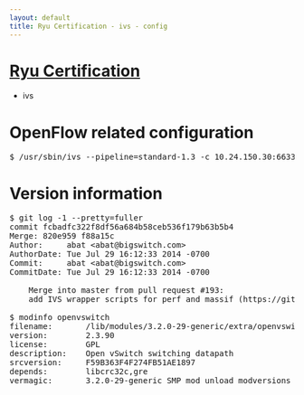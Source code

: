 ```yaml
---
layout: default
title: Ryu Certification - ivs - config
---
```

# [Ryu Certification](http://osrg.github.io/ryu/certification.html)
* ivs

# OpenFlow related configuration
<pre>
$ /usr/sbin/ivs --pipeline=standard-1.3 -c 10.24.150.30:6633 --dpid 0000000000000001 -i eth21 -i eth22 -i eth23
</pre>

# Version information
<pre>
$ git log -1 --pretty=fuller
commit fcbadfc322f8df56a684b58ceb536f179b63b5b4
Merge: 820e959 f88a15c
Author:     abat &lt;abat@bigswitch.com&gt;
AuthorDate: Tue Jul 29 16:12:33 2014 -0700
Commit:     abat &lt;abat@bigswitch.com&gt;
CommitDate: Tue Jul 29 16:12:33 2014 -0700

    Merge into master from pull request #193:
    add IVS wrapper scripts for perf and massif (https://github.com/floodlight/ivs/pull/193)

$ modinfo openvswitch
filename:       /lib/modules/3.2.0-29-generic/extra/openvswitch.ko
version:        2.3.90
license:        GPL
description:    Open vSwitch switching datapath
srcversion:     F59B363F4F274FB51AE1897
depends:        libcrc32c,gre
vermagic:       3.2.0-29-generic SMP mod_unload modversions 
</pre>
